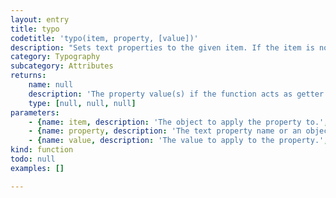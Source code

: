 ```yaml
---
layout: entry
title: typo
codetitle: 'typo(item, property, [value])'
description: "Sets text properties to the given item. If the item is not an instance the text property can be set to, the property gets set to the direct descendants of the given item, e.g. all stories of a given document.\n\nIf no value is given and the given property is a string, the function acts as a getter and returns the corresponding value(s) in an array. This can either be an array containing the value of the concrete item (e.g. character) the values of the item's descendants (e.g. paragraphs of given text frame)."
category: Typography
subcategory: Attributes
returns:
    name: null
    description: 'The property value(s) if the function acts as getter or the items the property was assigned to.'
    type: [null, null, null]
parameters:
    - {name: item, description: 'The object to apply the property to.', optional: false, type: [Document, Spread, Page, Layer, Story, TextFrame, Text]}
    - {name: property, description: 'The text property name or an object of key/value property/value pairs. If property is a string and no value is given, the function acts as getter.', optional: false, type: [String, Object]}
    - {name: value, description: 'The value to apply to the property.', optional: true, type: [null]}
kind: function
todo: null
examples: []

---
```

